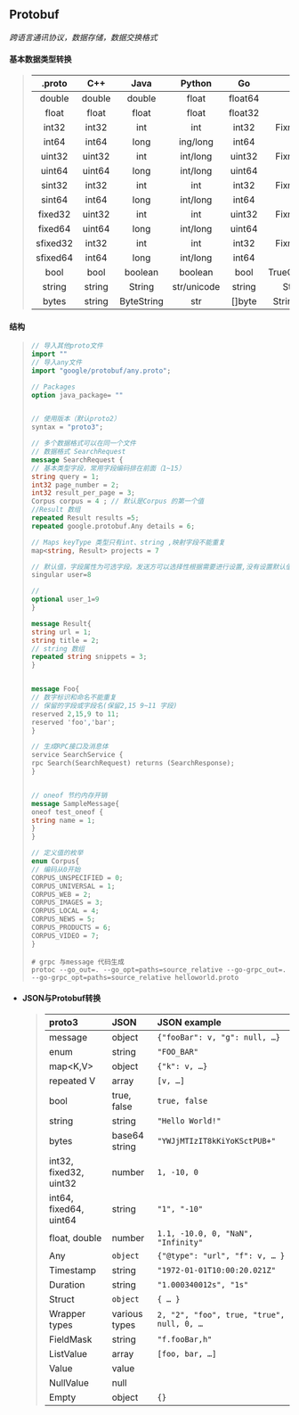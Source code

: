 ## **Protobuf**

*跨语言通讯协议，数据存储，数据交换格式*

#### **基本数据类型转换** 

> |  .proto  |  C++   |    Java    |   Python    |   Go    |         Ruby         |     C#     |
> | :------: | :----: | :--------: | :---------: | :-----: | :------------------: | :--------: |
> |  double  | double |   double   |    float    | float64 |        Float         |   double   |
> |  float   | float  |   float    |    float    | float32 |        Float         |   float    |
> |  int32   | int32  |    int     |     int     |  int32  |   Fixnum or Bignum   |    int     |
> |  int64   | int64  |    long    |  ing/long   |  int64  |        Bignum        |    long    |
> |  uint32  | uint32 |    int     |  int/long   | uint32  |   Fixnum or Bignum   |    uint    |
> |  uint64  | uint64 |    long    |  int/long   | uint64  |        Bignum        |   ulong    |
> |  sint32  | int32  |    int     |     int     |  int32  |   Fixnum or Bignum   |    int     |
> |  sint64  | int64  |    long    |  int/long   |  int64  |        Bignum        |    long    |
> | fixed32  | uint32 |    int     |     int     | uint32  |   Fixnum or Bignum   |    uint    |
> | fixed64  | uint64 |    long    |  int/long   | uint64  |        Bignum        |   ulong    |
> | sfixed32 | int32  |    int     |     int     |  int32  |   Fixnum or Bignum   |    int     |
> | sfixed64 | int64  |    long    |  int/long   |  int64  |        Bignum        |    long    |
> |   bool   |  bool  |  boolean   |   boolean   |  bool   | TrueClass/FalseClass |    bool    |
> |  string  | string |   String   | str/unicode | string  |    String(UTF-8)     |   string   |
> |  bytes   | string | ByteString |     str     | []byte  |  String(ASCII-8BIT)  | ByteString |

#### **结构**

> ~~~protobuf
> // 导入其他proto文件
> import "" 
> // 导入any文件
> import "google/protobuf/any.proto";
> 
> // Packages
> option java_package= ""
> 
> 
> // 使用版本（默认proto2）
> syntax = "proto3";
> 
> // 多个数据格式可以在同一个文件
> // 数据格式 SearchRequest
> message SearchRequest {
> // 基本类型字段，常用字段编码排在前面（1~15）
> string query = 1;
> int32 page_number = 2;
> int32 result_per_page = 3;
> Corpus corpus = 4 ; // 默认是Corpus 的第一个值
> //Result 数组
> repeated Result results =5; 
> repeated google.protobuf.Any details = 6;
> 
> // Maps keyType 类型只有int、string ,映射字段不能重复
> map<string, Result> projects = 7
> 
> // 默认值，字段属性为可选字段。发送方可以选择性根据需要进行设置,没有设置默认值
> singular user=8
> 
> // 
> optional user_1=9
> }
> 
> message Result{
> string url = 1;
> string title = 2;
> // string 数组
> repeated string snippets = 3;
> }
> 
> 
> message Foo{
> // 数字标识和命名不能重复
> // 保留的字段或字段名(保留2,15 9~11 字段)
> reserved 2,15,9 to 11;
> reserved 'foo','bar';
> }
> 
> // 生成RPC接口及消息体
> service SearchService {
> rpc Search(SearchRequest) returns (SearchResponse);
> }
> 
> 
> // oneof 节约内存开销
> message SampleMessage{
> oneof test_oneof {
> string name = 1;
> }
> }
> 
> // 定义值的枚举
> enum Corpus{
> // 编码从0开始
> CORPUS_UNSPECIFIED = 0;
> CORPUS_UNIVERSAL = 1;
> CORPUS_WEB = 2;
> CORPUS_IMAGES = 3;
> CORPUS_LOCAL = 4;
> CORPUS_NEWS = 5;
> CORPUS_PRODUCTS = 6;
> CORPUS_VIDEO = 7;
> }
> ~~~
>
> ~~~shell
> # grpc 与message 代码生成 
> protoc --go_out=. --go_opt=paths=source_relative --go-grpc_out=. --go-grpc_opt=paths=source_relative helloworld.proto
> ~~~
>
> 

- #### **JSON与Protobuf转换**

  > | proto3                 | JSON          | JSON example                              |
  > | :--------------------- | :------------ | :---------------------------------------- |
  > | message                | object        | `{"fooBar": v, "g": null, …}`             |
  > | enum                   | string        | `"FOO_BAR"`                               |
  > | map<K,V>               | object        | `{"k": v, …}`                             |
  > | repeated V             | array         | `[v, …]`                                  |
  > | bool                   | true, false   | `true, false`                             |
  > | string                 | string        | `"Hello World!"`                          |
  > | bytes                  | base64 string | `"YWJjMTIzIT8kKiYoKSctPUB+"`              |
  > | int32, fixed32, uint32 | number        | `1, -10, 0`                               |
  > | int64, fixed64, uint64 | string        | `"1", "-10"`                              |
  > | float, double          | number        | `1.1, -10.0, 0, "NaN", "Infinity"`        |
  > | Any                    | `object`      | `{"@type": "url", "f": v, … }`            |
  > | Timestamp              | string        | `"1972-01-01T10:00:20.021Z"`              |
  > | Duration               | string        | `"1.000340012s", "1s"`                    |
  > | Struct                 | `object`      | `{ … }`                                   |
  > | Wrapper types          | various types | `2, "2", "foo", true, "true", null, 0, …` |
  > | FieldMask              | string        | `"f.fooBar,h"`                            |
  > | ListValue              | array         | `[foo, bar, …]`                           |
  > | Value                  | value         |                                           |
  > | NullValue              | null          |                                           |
  > | Empty                  | object        | `{}`                                      |